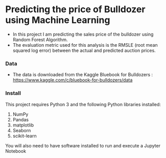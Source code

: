# Predicting the price of Bulldozer using Machine Learning

- In this project I am predicting the sales price of the bulldozer using Random Forest Algorithm.
- The evaluation metric used for this analysis is the RMSLE (root mean squared log error) between the actual and predicted auction prices.

### Data

- The data is downloaded from the Kaggle Bluebook for Bulldozers : https://www.kaggle.com/c/bluebook-for-bulldozers/data

### Install
This project requires Python 3 and the following Python libraries installed:

1. NumPy
2. Pandas
3. matplotlib
4. Seaborn
5. scikit-learn

You will also need to have software installed to run and execute a Jupyter Notebook
